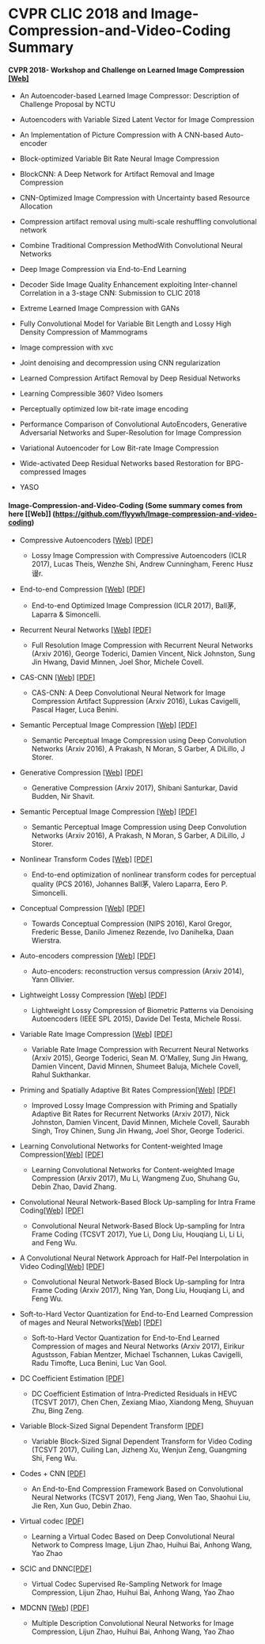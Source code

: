 # CVPR CLIC 2018 and Image-Compression-and-Video-Coding Summary

#### CVPR 2018- Workshop and Challenge on Learned Image Compression [[Web]](http://www.compression.cc/)

 * An Autoencoder-based Learned Image Compressor: Description of Challenge Proposal by NCTU

 * Autoencoders with Variable Sized Latent Vector for Image Compression
	
 * An Implementation of Picture Compression with A CNN-based Auto-encoder
	
 * Block-optimized Variable Bit Rate Neural Image Compression
	
 * BlockCNN: A Deep Network for Artifact Removal and Image Compression
	
 * CNN-Optimized Image Compression with Uncertainty based Resource Allocation
	
 * Compression artifact removal using multi-scale reshuffling convolutional network
	
 * Combine Traditional Compression MethodWith Convolutional Neural Networks
	
 * Deep Image Compression via End-to-End Learning

 * Decoder Side Image Quality Enhancement exploiting Inter-channel Correlation in a 3-stage CNN: Submission to CLIC 2018
	
 * Extreme Learned Image Compression with GANs
	
 * Fully Convolutional Model for Variable Bit Length and Lossy High Density Compression of Mammograms
	
 * Image compression with xvc
	
 * Joint denoising and decompression using CNN regularization
	
 * Learned Compression Artifact Removal by Deep Residual Networks
			
 * Learning Compressible 360? Video Isomers
			
 * Perceptually optimized low bit-rate image encoding

 * Performance Comparison of Convolutional AutoEncoders, Generative Adversarial Networks and Super-Resolution for Image Compression

 * Variational Autoencoder for Low Bit-rate Image Compression
 
 * Wide-activated Deep Residual Networks based Restoration for BPG-compressed Images
  
 * YASO




#### Image-Compression-and-Video-Coding (Some summary comes from here [[Web]] (https://github.com/flyywh/Image-compression-and-video-coding)


 * Compressive Autoencoders [[Web]](https://arxiv.org/abs/1703.00395) [[PDF]](https://arxiv.org/pdf/1703.00395.pdf)
   * Lossy Image Compression with Compressive Autoencoders (ICLR 2017), Lucas Theis, Wenzhe Shi, Andrew Cunningham, Ferenc Husz谩r.
 
 * End-to-end Compression [[Web]](http://www.cns.nyu.edu/~lcv/iclr2017/) [[PDF]](https://arxiv.org/pdf/1611.01704.pdf)
   * End-to-end Optimized Image Compression (ICLR 2017), Ball茅, Laparra & Simoncelli.
 
 * Recurrent Neural Networks [[Web]](https://github.com/tensorflow/models/tree/master/compression) [[PDF]](https://arxiv.org/pdf/1608.05148.pdf)
   * Full Resolution Image Compression with Recurrent Neural Networks (Arxiv 2016), George Toderici, Damien Vincent, Nick Johnston, Sung Jin Hwang, David Minnen, Joel Shor, Michele Covell.
 
 * CAS-CNN [[Web]](https://arxiv.org/abs/1611.07233) [[PDF]](https://arxiv.org/pdf/1611.07233.pdf)
   * CAS-CNN: A Deep Convolutional Neural Network for Image Compression Artifact Suppression (Arxiv 2016), Lukas Cavigelli, Pascal Hager, Luca Benini.
  
 * Semantic Perceptual Image Compression [[Web]](https://github.com/iamaaditya/image-compression-cnn) [[PDF]](https://arxiv.org/pdf/1612.08712.pdf)
   * Semantic Perceptual Image Compression using Deep Convolution Networks (Arxiv 2016), A Prakash, N Moran, S Garber, A DiLillo, J Storer.
 
 * Generative Compression [[Web]](https://arxiv.org/abs/1703.01467) [[PDF]](https://arxiv.org/pdf/1703.01467.pdf)
   * Generative Compression (Arxiv 2017), Shibani Santurkar, David Budden, Nir Shavit.

 * Semantic Perceptual Image Compression [[Web]](https://github.com/iamaaditya/image-compression-cnn) [[PDF]](https://arxiv.org/pdf/1612.08712.pdf)
   * Semantic Perceptual Image Compression using Deep Convolution Networks (Arxiv 2016), A Prakash, N Moran, S Garber, A DiLillo, J Storer.

 * Nonlinear Transform Codes [[Web]](https://arxiv.org/abs/1607.05006) [[PDF]](https://arxiv.org/pdf/1607.05006.pdf)
   * End-to-end optimization of nonlinear transform codes for perceptual quality (PCS 2016), Johannes Ball茅, Valero Laparra, Eero P. Simoncelli.
  
 * Conceptual Compression [[Web]](https://arxiv.org/abs/1604.08772) [[PDF]](https://arxiv.org/pdf/1604.08772.pdf)
   * Towards Conceptual Compression (NIPS 2016), Karol Gregor, Frederic Besse, Danilo Jimenez Rezende, Ivo Danihelka, Daan Wierstra.
  
 * Auto-encoders compression [[Web]](https://arxiv.org/abs/1403.7752) [[PDF]](https://arxiv.org/pdf/1403.7752.pdf)
   * Auto-encoders: reconstruction versus compression (Arxiv 2014), Yann Ollivier.

 * Lightweight Lossy Compression [[Web]](http://ieeexplore.ieee.org/document/7239543/) [[PDF]](http://ieeexplore.ieee.org/document/7239543/)
   * Lightweight Lossy Compression of Biometric Patterns via Denoising Autoencoders (IEEE SPL 2015), Davide Del Testa, Michele Rossi.

 * Variable Rate Image Compression [[Web]](https://arxiv.org/abs/1511.06085) [[PDF]](https://arxiv.org/pdf/1511.06085.pdf)
   * Variable Rate Image Compression with Recurrent Neural Networks (Arxiv 2015), George Toderici, Sean M. O'Malley, Sung Jin Hwang, Damien Vincent, David Minnen, Shumeet Baluja, Michele Covell, Rahul Sukthankar.

 * Priming and Spatially Adaptive Bit Rates Compression[[Web]](https://arxiv.org/abs/1703.10114) [[PDF]](https://arxiv.org/pdf/1703.10114.pdf)
   * Improved Lossy Image Compression with Priming and Spatially Adaptive Bit Rates for Recurrent Networks (Arxiv 2017), Nick Johnston, Damien Vincent, David Minnen, Michele Covell, Saurabh Singh, Troy Chinen, Sung Jin Hwang, Joel Shor, George Toderici.

 * Learning Convolutional Networks for Content-weighted Image Compression[[Web]](https://arxiv.org/abs/1703.10553) [[PDF]](https://arxiv.org/abs/1703.10553.pdf)
   * Learning Convolutional Networks for Content-weighted Image Compression (Arxiv 2017), Mu Li, Wangmeng Zuo, Shuhang Gu, Debin Zhao, David Zhang.   

 * Convolutional Neural Network-Based Block Up-sampling for Intra Frame Coding[[Web]](https://arxiv.org/abs/1702.06728) [[PDF]](https://arxiv.org/pdf/1702.06728.pdf)
   * Convolutional Neural Network-Based Block Up-sampling for Intra Frame Coding (TCSVT 2017), Yue Li, Dong Liu, Houqiang Li, Li Li, and Feng Wu. 

 * A Convolutional Neural Network Approach for Half-Pel Interpolation in Video Coding[[Web]](https://arxiv.org/abs/1703.03502) [[PDF]](https://arxiv.org/pdf/1703.03502.pdf)
   * Convolutional Neural Network-Based Block Up-sampling for Intra Frame Coding (Arxiv 2017), Ning Yan, Dong Liu, Houqiang Li, and Feng Wu. 

 * Soft-to-Hard Vector Quantization for End-to-End Learned Compression of mages and Neural Networks[[Web]](https://arxiv.org/abs/1704.00648) [[PDF]](https://arxiv.org/pdf/1704.00648.pdf)
   * Soft-to-Hard Vector Quantization for End-to-End Learned Compression of mages and Neural Networks (Arxiv 2017), Eirikur Agustsson, Fabian Mentzer, Michael Tschannen, Lukas Cavigelli, Radu Timofte, Luca Benini, Luc Van Gool. 
   
 * DC Coefficient Estimation [[PDF]](http://ieeexplore.ieee.org/document/7903672/)
   * DC Coefficient Estimation of Intra-Predicted Residuals in HEVC (TCSVT 2017), Chen Chen, Zexiang Miao, Xiandong Meng, Shuyuan Zhu, Bing Zeng.
   
 * Variable Block-Sized Signal Dependent Transform [[PDF]](http://ieeexplore.ieee.org/document/7888910/)
   * Variable Block-Sized Signal Dependent Transform for Video Coding (TCSVT 2017), Cuiling Lan, Jizheng Xu, Wenjun Zeng, Guangming Shi, Feng Wu. 

 * Codes + CNN [[PDF]](http://ieeexplore.ieee.org/document/7999241/)
   * An End-to-End Compression Framework Based on Convolutional Neural Networks (TCSVT 2017), Feng Jiang, Wen Tao, Shaohui Liu, Jie Ren, Xun Guo, Debin Zhao. 

 * Virtual codec [[PDF]](https://arxiv.org/pdf/1712.05969.pdf)
   * Learning a Virtual Codec Based on Deep Convolutional Neural Network to Compress Image, Lijun Zhao, Huihui Bai, Anhong Wang, Yao Zhao
   
 * SCIC and DNNC[[PDF]](https://arxiv.org/pdf/1806.08514v1.pdf)
   * Virtual Codec Supervised Re-Sampling Network for Image Compression, Lijun Zhao, Huihui Bai, Anhong Wang, Yao Zhao
 
 * MDCNN [[Web]](https://github.com/mdcnn/) [[PDF]](https://arxiv.org/pdf/1801.06611.pdf)
   * Multiple Description Convolutional Neural Networks for Image Compression, Lijun Zhao, Huihui Bai, Anhong Wang, Yao Zhao
